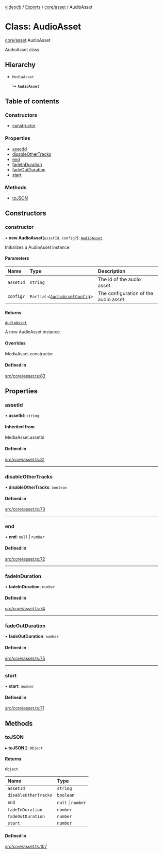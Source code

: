 [videodb](../README.md) / [Exports](../modules.md) / [core/asset](../modules/core_asset.md) / AudioAsset

# Class: AudioAsset

[core/asset](../modules/core_asset.md).AudioAsset

AudioAsset class

## Hierarchy

- `MediaAsset`

  ↳ **`AudioAsset`**

## Table of contents

### Constructors

- [constructor](core_asset.AudioAsset.md#constructor)

### Properties

- [assetId](core_asset.AudioAsset.md#assetid)
- [disableOtherTracks](core_asset.AudioAsset.md#disableothertracks)
- [end](core_asset.AudioAsset.md#end)
- [fadeInDuration](core_asset.AudioAsset.md#fadeinduration)
- [fadeOutDuration](core_asset.AudioAsset.md#fadeoutduration)
- [start](core_asset.AudioAsset.md#start)

### Methods

- [toJSON](core_asset.AudioAsset.md#tojson)

## Constructors

### constructor

• **new AudioAsset**(`assetId`, `config?`): [`AudioAsset`](core_asset.AudioAsset.md)

Initializes a AudioAsset instance

#### Parameters

| Name | Type | Description |
| :------ | :------ | :------ |
| `assetId` | `string` | The id of the audio asset. |
| `config?` | `Partial`\<[`AudioAssetConfig`](../modules/types_config.md#audioassetconfig)\> | The configuration of the audio asset. |

#### Returns

[`AudioAsset`](core_asset.AudioAsset.md)

A new AudioAsset instance.

#### Overrides

MediaAsset.constructor

#### Defined in

[src/core/asset.ts:83](https://github.com/video-db/videodb-node/blob/583396d/src/core/asset.ts#L83)

## Properties

### assetId

• **assetId**: `string`

#### Inherited from

MediaAsset.assetId

#### Defined in

[src/core/asset.ts:31](https://github.com/video-db/videodb-node/blob/583396d/src/core/asset.ts#L31)

___

### disableOtherTracks

• **disableOtherTracks**: `boolean`

#### Defined in

[src/core/asset.ts:73](https://github.com/video-db/videodb-node/blob/583396d/src/core/asset.ts#L73)

___

### end

• **end**: ``null`` \| `number`

#### Defined in

[src/core/asset.ts:72](https://github.com/video-db/videodb-node/blob/583396d/src/core/asset.ts#L72)

___

### fadeInDuration

• **fadeInDuration**: `number`

#### Defined in

[src/core/asset.ts:74](https://github.com/video-db/videodb-node/blob/583396d/src/core/asset.ts#L74)

___

### fadeOutDuration

• **fadeOutDuration**: `number`

#### Defined in

[src/core/asset.ts:75](https://github.com/video-db/videodb-node/blob/583396d/src/core/asset.ts#L75)

___

### start

• **start**: `number`

#### Defined in

[src/core/asset.ts:71](https://github.com/video-db/videodb-node/blob/583396d/src/core/asset.ts#L71)

## Methods

### toJSON

▸ **toJSON**(): `Object`

#### Returns

`Object`

| Name | Type |
| :------ | :------ |
| `assetId` | `string` |
| `disableOtherTracks` | `boolean` |
| `end` | ``null`` \| `number` |
| `fadeInDuration` | `number` |
| `fadeOutDuration` | `number` |
| `start` | `number` |

#### Defined in

[src/core/asset.ts:107](https://github.com/video-db/videodb-node/blob/583396d/src/core/asset.ts#L107)
